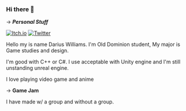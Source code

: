 ### Hi there 👋

-> ***Personal Stuff***

<p><a  href="https://mib3.itch.io" target="_blank"><img alt="Itch.io" src="https://img.shields.io/badge/itch.io-%2312100E.svg?&style=for-the-badge&logo=Itch.io&logoColor=pink" /></a> <a href="https://twitter.com/DvexHunter" target="_blank"><img alt="Twitter" src="https://img.shields.io/badge/twitter-%231DA1F2.svg?&style=for-the-badge&logo=twitter&logoColor=white" /></a>
</p>

Hello my is name Darius Williams. I'm Old Dominion student, My major is Game studies and design. 

I'm good with C++ or C#.
I use acceptable with Unity engine and I'm still unstanding unreal engine. 

I love playing video game and anime 

-> **Game Jam** 

I have made w/ a group and without a group.

